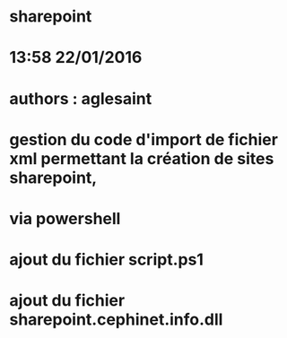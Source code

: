 # sharepoint
# 13:58 22/01/2016
# authors : aglesaint
# gestion du code d'import de fichier xml permettant la création de sites sharepoint,
# via powershell


# ajout du fichier script.ps1
# ajout du fichier sharepoint.cephinet.info.dll
